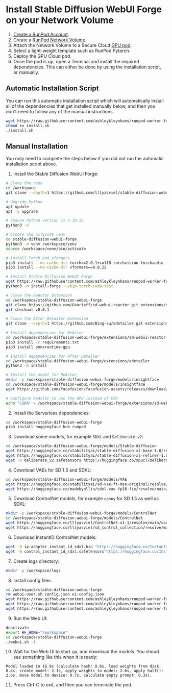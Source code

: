 # Install Stable Diffusion WebUI Forge on your Network Volume

1. [Create a RunPod Account](https://runpod.io?ref=2xxro4sy).
2. Create a [RunPod Network Volume](https://www.runpod.io/console/user/storage).
3. Attach the Network Volume to a Secure Cloud [GPU pod](https://www.runpod.io/console/gpu-secure-cloud).
4. Select a light-weight template such as RunPod Pytorch.
5. Deploy the GPU Cloud pod.
6. Once the pod is up, open a Terminal and install the required
   dependencies. This can either be done by using the installation
   script, or manually.

## Automatic Installation Script

You can run this automatic installation script which will
automatically install all of the dependencies that get installed
manually below, and then you don't need to follow any of the
manual instructions.

```bash
wget https://raw.githubusercontent.com/ashleykleynhans/runpod-worker-forge/main/scripts/install.sh
chmod +x install.sh
./install.sh
```

## Manual Installation

You only need to complete the steps below if you did not run the
automatic installation script above.

1. Install the Stable Diffusion WebUI Forge:
```bash
# Clone the repo
cd /workspace
git clone --depth=1 https://github.com/lllyasviel/stable-diffusion-webui-forge.git

# Upgrade Python
apt update
apt -y upgrade

# Ensure Python version is 3.10.12
python3 -V

# Create and activate venv
cd stable-diffusion-webui-forge
python3 -m venv /workspace/venv
source /workspace/venv/bin/activate

# Install Torch and xformers
pip3 install --no-cache-dir torch==2.0.1+cu118 torchvision torchaudio --index-url https://download.pytorch.org/whl/cu118
pip3 install --no-cache-dir xformers==0.0.22

# Install Stable Diffusion WebUI Forge
wget https://raw.githubusercontent.com/ashleykleynhans/runpod-worker-forge/main/install-forge.py
python3 -m install-forge --skip-torch-cuda-test

# Clone the ReActor Extension
cd /workspace/stable-diffusion-webui-forge
git clone https://github.com/Gourieff/sd-webui-reactor.git extensions/sd-webui-reactor
git checkout v0.6.1

# Clone the After Detailer Extension
git clone --depth=1 https://github.com/Bing-su/adetailer.git extensions/adetailer

# Install dependencies for ReActor
cd /workspace/stable-diffusion-webui-forge/extensions/sd-webui-reactor
pip3 install -r requirements.txt
pip3 install onnxruntime-gpu

# Install dependencies for After Detailer
cd /workspace/stable-diffusion-webui-forge/extensions/adetailer
python3 -m install

# Install the model for ReActor
mkdir -p /workspace/stable-diffusion-webui-forge/models/insightface
cd /workspace/stable-diffusion-webui-forge/models/insightface
wget https://github.com/facefusion/facefusion-assets/releases/download/models/inswapper_128.onnx

# Configure ReActor to use the GPU instead of CPU
echo "CUDA" > /workspace/stable-diffusion-webui-forge/extensions/sd-webui-reactor/last_device.txt
```
2. Install the Serverless dependencies:
```bash
cd /workspace/stable-diffusion-webui-forge
pip3 install huggingface_hub runpod
```
3. Download some models, for example `SDXL` and `Deliberate v2`:
```bash
cd /workspace/stable-diffusion-webui-forge/models/Stable-diffusion
wget https://huggingface.co/stabilityai/stable-diffusion-xl-base-1.0/resolve/main/sd_xl_base_1.0.safetensors
wget https://huggingface.co/stabilityai/stable-diffusion-xl-refiner-1.0/resolve/main/sd_xl_refiner_1.0.safetensors
wget -O deliberate_v2.safetensors https://huggingface.co/XpucT/Deliberate/resolve/main/Deliberate_v2.safetensors
```
4. Download VAEs for SD 1.5 and SDXL:
```bash
cd /workspace/stable-diffusion-webui-forge/models/VAE
wget https://huggingface.co/stabilityai/sd-vae-ft-mse-original/resolve/main/vae-ft-mse-840000-ema-pruned.safetensors
wget https://huggingface.co/madebyollin/sdxl-vae-fp16-fix/resolve/main/sdxl_vae.safetensors
```
5. Download ControlNet models, for example `canny` for SD 1.5 as well as SDXL:
```bash
mkdir -p /workspace/stable-diffusion-webui-forge/models/ControlNet
cd /workspace/stable-diffusion-webui-forge/models/ControlNet
wget https://huggingface.co/lllyasviel/ControlNet-v1-1/resolve/main/control_v11p_sd15_canny.pth
wget https://huggingface.co/lllyasviel/sd_control_collection/resolve/main/diffusers_xl_canny_full.safetensors
```
6. Download InstantID ControlNet models:
```bash
wget -O ip-adapter_instant_id_sdxl.bin "https://huggingface.co/InstantX/InstantID/resolve/main/ip-adapter.bin?download=true"
wget -O control_instant_id_sdxl.safetensors"https://huggingface.co/InstantX/InstantID/resolve/main/ControlNetModel/diffusion_pytorch_model.safetensors?download=true"
```
7. Create logs directory:
```bash
mkdir -p /workspace/logs
```
8. Install config files:
```bash
cd /workspace/stable-diffusion-webui-forge
rm webui-user.sh config.json ui-config.json
wget https://raw.githubusercontent.com/ashleykleynhans/runpod-worker-forge/main/webui-user.sh
wget https://raw.githubusercontent.com/ashleykleynhans/runpod-worker-forge/main/config.json
wget https://raw.githubusercontent.com/ashleykleynhans/runpod-worker-forge/main/ui-config.json
```
9. Run the Web UI:
```bash
deactivate
export HF_HOME="/workspace"
cd /workspace/stable-diffusion-webui-forge
./webui.sh -f
```
10. Wait for the Web UI to start up, and download the models. You shoud
    see something like this when it is ready:
```
Model loaded in 16.9s (calculate hash: 8.0s, load weights from disk: 0.4s, create model: 2.1s, apply weights to model: 2.6s, apply half(): 2.6s, move model to device: 0.7s, calculate empty prompt: 0.3s).
```
11. Press Ctrl-C to exit, and then you can terminate the pod.
